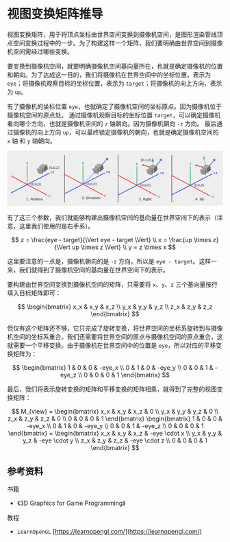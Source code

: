 # 视图变换矩阵推导

视图变换矩阵，用于将顶点坐标由世界空间变换到摄像机空间，是图形渲染管线顶点空间变换过程中的一步。为了构建这样一个矩阵，我们要明确由世界空间到摄像机空间需经过哪些变换。

要变换到摄像机空间，就要明确摄像机空间基向量所在，也就是确定摄像机的位置和朝向。为了达成这一目的，我们将摄像机在世界空间中的坐标位置，表示为 `eye`；将摄像机观察目标的坐标位置，表示为 `target`；将摄像机的向上方向，表示为 `up`。

有了摄像机的坐标位置 `eye`，也就确定了摄像机空间的坐标原点。因为摄像机位于摄像机空间的原点处。
通过摄像机观察目标的坐标位置 `target`，可以确定摄像机看向哪个方向，也就是摄像机空间的 `z` 轴朝向。因为摄像机朝向 `-z` 方向。
最后通过摄像机的向上方向 `up`，可以最终锁定摄像机的朝向，也就是确定摄像机空间的 `x` 轴 和 `y` 轴朝向。

![0201](./Images/0201.png)

有了这三个参数，我们就能够构建出摄像机空间的基向量在世界空间下的表示（注意，这里我们使用的是右手系）。

$$
z = \frac{eye - target}{\Vert eye - target \Vert} \\
x = \frac{up \times z}{\Vert up \times z \Vert} \\
y = z \times x
$$

这里要注意的一点是，摄像机朝向的是 `-z` 方向，所以是 `eye - target`。这样一来，我们就得到了摄像机空间的基向量在世界空间下的表示。

要构建由世界空间变换到摄像机空间的矩阵，只需要将 `x`、`y`、`z` 三个基向量按行填入目标矩阵即可：

$$
\begin{bmatrix}
x_x & x_y & x_z \\
y_x & y_y & y_z \\
z_x & z_y & z_z
\end{bmatrix}
$$

但仅有这个矩阵还不够，它只完成了旋转变换，将世界空间的坐标系旋转到与摄像机空间的坐标系重合。我们还需要将世界空间的原点与摄像机空间的原点重合，这就需要一个平移变换。由于摄像机在世界空间中的位置是 `eye`，所以对应的平移变换矩阵为：

$$
\begin{bmatrix}
1 & 0 & 0 & -eye_x \\
0 & 1 & 0 & -eye_y \\
0 & 0 & 1 & -eye_z \\
0 & 0 & 0 & 1
\end{bmatrix}
$$

最后，我们将表示旋转变换的矩阵和平移变换的矩阵相乘，就得到了完整的视图变换矩阵：

$$
M_{view} =
\begin{bmatrix}
x_x & x_y & x_z & 0 \\
y_x & y_y & y_z & 0 \\
z_x & z_y & z_z & 0 \\
0 & 0 & 0 & 1
\end{bmatrix}
\begin{bmatrix}
1 & 0 & 0 & -eye_x \\
0 & 1 & 0 & -eye_y \\
0 & 0 & 1 & -eye_z \\
0 & 0 & 0 & 1
\end{bmatrix} =
\begin{bmatrix}
x_x & x_y & x_z & -eye \cdot x \\
y_x & y_y & y_z & -eye \cdot y \\
z_x & z_y & z_z & -eye \cdot z \\
0 & 0 & 0 & 1
\end{bmatrix}
$$

## 参考资料

书籍

- 《3D Graphics for Game Programming》

教程

- `LearnOpenGL` [https://learnopengl.com/](https://learnopengl.com/)


